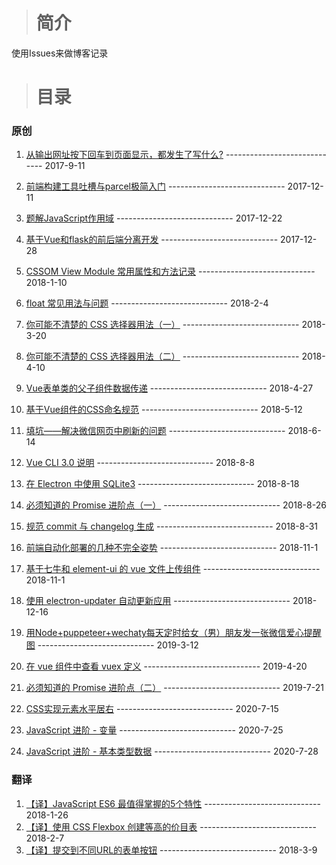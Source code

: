> # 简介

使用Issues来做博客记录

> # 目录

 ### 原创

  1. [从输出网址按下回车到页面显示，都发生了写什么?](https://github.com/Mcbai/Blog/issues/1) ----------------------------- 2017-9-11

  2. [前端构建工具吐槽与parcel极简入门](https://github.com/Mcbai/Blog/issues/2) ----------------------------- 2017-12-11
  
  3. [题解JavaScript作用域](https://github.com/Mcbai/Blog/issues/3) ----------------------------- 2017-12-22
  
  4. [基于Vue和flask的前后端分离开发](https://github.com/Mcbai/Blog/issues/5) ----------------------------- 2017-12-28
  
  5. [CSSOM View Module 常用属性和方法记录](https://github.com/Mcbai/Blog/issues/6) ----------------------------- 2018-1-10
  
  6. [float 常见用法与问题](https://github.com/Mcbai/Blog/issues/7) ----------------------------- 2018-2-4

  7. [你可能不清楚的 CSS 选择器用法（一）](https://github.com/Mcbai/Blog/issues/11) ----------------------------- 2018-3-20
  
  8. [你可能不清楚的 CSS 选择器用法（二）](https://github.com/Mcbai/Blog/issues/12) ----------------------------- 2018-4-10
  
  9. [Vue表单类的父子组件数据传递](https://github.com/Mcbai/Blog/issues/13) ----------------------------- 2018-4-27
  
  10. [基于Vue组件的CSS命名规范](https://github.com/Mcbai/Blog/issues/14) ----------------------------- 2018-5-12
  
  11. [填坑——解决微信网页中刷新的问题](https://github.com/Mcbai/Blog/issues/15) ----------------------------- 2018-6-14
  
  12. [Vue CLI 3.0 说明](https://github.com/Mcbai/Blog/issues/16) ----------------------------- 2018-8-8
  
  13. [在 Electron 中使用 SQLite3](https://github.com/Mcbai/Blog/issues/17) ----------------------------- 2018-8-18
  
  14. [必须知道的 Promise 进阶点（一）](https://github.com/Mcbai/Blog/issues/18) ----------------------------- 2018-8-26
  
  15. [规范 commit 与 changelog 生成](https://github.com/Mcbai/Blog/issues/19) ----------------------------- 2018-8-31
  
  16. [前端自动化部署的几种不完全姿势](https://github.com/Mcbai/Blog/issues/20) ----------------------------- 2018-11-1
  
  17. [基于七牛和 element-ui 的 vue 文件上传组件](https://github.com/Mcbai/Blog/issues/21) ----------------------------- 2018-11-1
  
  18. [使用 electron-updater 自动更新应用](https://github.com/Mcbai/Blog/issues/22) ----------------------------- 2018-12-16

  19. [用Node+puppeteer+wechaty每天定时给女（男）朋友发一张微信爱心提醒图](https://github.com/Mcbai/Blog/issues/24) ----------------------------- 2019-3-12
  
  20. [在 vue 组件中查看 vuex 定义](https://github.com/Mcbai/Blog/issues/26) ----------------------------- 2019-4-20
  
  21. [必须知道的 Promise 进阶点（二）](https://github.com/Mcbai/Blog/issues/23) ----------------------------- 2019-7-21
  
  22. [CSS实现元素水平居右](https://github.com/Mcbai/Blog/issues/27) ----------------------------- 2020-7-15
  
  23. [JavaScript 进阶 - 变量](https://github.com/Mcbai/Blog/issues/28) ----------------------------- 2020-7-25
  
  23. [JavaScript 进阶 - 基本类型数据](https://github.com/Mcbai/Blog/issues/29) ----------------------------- 2020-7-28
  
 ### 翻译
 
  1. [【译】JavaScript ES6 最值得掌握的5个特性](https://github.com/Mcbai/Blog/issues/8) ----------------------------- 2018-1-26
  2. [【译】使用 CSS Flexbox 创建等高的价目表](https://github.com/Mcbai/Blog/issues/9) ----------------------------- 2018-2-7
  3. [【译】提交到不同URL的表单按钮](https://github.com/Mcbai/Blog/issues/10) ----------------------------- 2018-3-9
